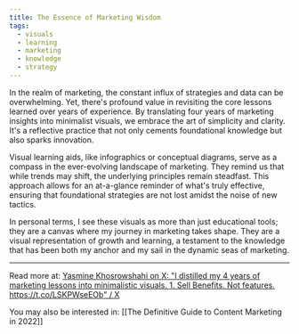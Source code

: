 ```yaml
---
title: The Essence of Marketing Wisdom
tags:
  - visuals
  - learning
  - marketing
  - knowledge
  - strategy
---
```

In the realm of marketing, the constant influx of strategies and data can be overwhelming. Yet, there's profound value in revisiting the core lessons learned over years of experience. By translating four years of marketing insights into minimalist visuals, we embrace the art of simplicity and clarity. It's a reflective practice that not only cements foundational knowledge but also sparks innovation.

Visual learning aids, like infographics or conceptual diagrams, serve as a compass in the ever-evolving landscape of marketing. They remind us that while trends may shift, the underlying principles remain steadfast. This approach allows for an at-a-glance reminder of what's truly effective, ensuring that foundational strategies are not lost amidst the noise of new tactics.

In personal terms, I see these visuals as more than just educational tools; they are a canvas where my journey in marketing takes shape. They are a visual representation of growth and learning, a testament to the knowledge that has been both my anchor and my sail in the dynamic seas of marketing.

----

Read more at: [Yasmine Khosrowshahi on X: "I distilled my 4 years of marketing lessons into minimalistic visuals. 1. Sell Benefits. Not features. https://t.co/LSKPWseEOb" / X](https://twitter.com/yasminekho/status/1717880746335936756/?rw_tt_thread=True)

You may also be interested in: [[The Definitive Guide to Content Marketing in 2022]]